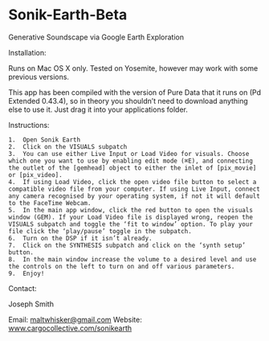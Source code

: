 # Sonik-Earth-Beta
Generative Soundscape via Google Earth Exploration

Installation:

Runs on Mac OS X only. Tested on Yosemite, however may work with some previous versions.

This app has been compiled with the version of Pure Data that it runs on (Pd Extended 0.43.4), so in theory you shouldn’t need to download anything else to use it. Just drag it into your applications folder.

Instructions:

	1.	Open Sonik Earth
	2.	Click on the VISUALS subpatch
	3.	You can use either Live Input or Load Video for visuals. Choose which one you want to use by enabling edit mode (⌘E), and connecting the outlet of the [gemhead] object to either the inlet of [pix_movie] or [pix_video].
	4.	If using Load Video, click the open video file button to select a compatible video file from your computer. If using Live Input, connect any camera recognised by your operating system, if not it will default to the FaceTime Webcam. 
	5.	In the main app window, click the red button to open the visuals window (GEM). If your Load Video file is displayed wrong, reopen the VISUALS subpatch and toggle the ‘fit to window’ option. To play your file click the ‘play/pause’ toggle in the subpatch.  
	6.	Turn on the DSP if it isn’t already.
	7.	Click on the SYNTHESIS subpatch and click on the ‘synth setup’ button.
	8.	In the main window increase the volume to a desired level and use the controls on the left to turn on and off various parameters.
	9.	Enjoy!


Contact:

Joseph Smith

Email: maltwhisker@gmail.com
  Website: www.cargocollective.com/sonikearth

